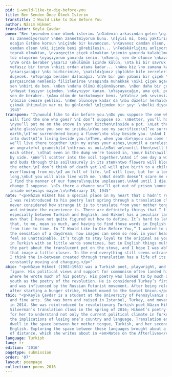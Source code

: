 ```yaml
---
pid: i-would-like-to-die-before-you
title: Ben Senden Önce Ölmek İsterim
transtitle: I Would Like to Die Before You
author: Nâzım Hikmet
translator: Keyla Çavdar
poem: "Ben \nsenden önce ölmek isterim. \nGidenin arkasından gelen \ngideni bulacak
  mı zannediyorsun? \nBen zannetmiyorum bunu. \nİyisi mi, beni yaktırırsın, \nodanda
  ocağın üstüne korsun \niçinde bir kavanozun. \nKavanoz camdan olsun, \nşeffaf, beyaz
  camdan olsun \nki içinde beni görebilesin... \nFedakârlığımı anlıyorsun: \nvazgeçtim
  toprak olmaktan, \nvazgeçtim çiçek olmaktan \nsenin yanında kalabilmek için. \nVe
  toz oluyorum \nyaşıyorum yanında senin. \nSonra, sen de ölünce \nkavanozuma gelirsin.
  \nVe orda beraber yaşarız \nkülümün içinde külün, \nta ki bir savruk gelin \nyahut
  vefasız bir torun \nbizi ordan atana kadar... \nAma biz \no zamana kadar \no kadar
  \nkarışacağız \nki birbirimize, \natıldığımız çöplükte bile zerrelerimiz \nyan yana
  düşecek. \nToprağa beraber dalacağız. \nVe bir gün yabani bir çiçek \nbu toprak
  parçasından nemlenip filizlenirse \nsapında muhakkak \niki çiçek açacak: \nbiri
  sen \nbiri de ben. \nBen \ndaha ölümü düşünmüyorum. \nBen daha bir çocuk doğuracağım.
  \nHayat taşıyor içimden. \nKaynıyor kanım. \nYaşayacağım, ama çok, pek çok, \nama
  sen de beraber. \nAma ölüm de korkutmuyor beni. \nYalnız pek sevimsiz buluyorum
  \nbizim cenaze şeklini. \nBen ölünceye kadar da \nbu düzelir herhalde. \nHapisten
  çıkmak ihtimalin var mı bu günlerde? \nİçimden bir şey: \nbelki diyor. \n\n18 Şubat
  1945"
transpoem: "I\nwould like to die before you.\nDo you suppose the one who comes\nbehind
  will find the one who goes? \nI don’t suppose so. \nBetter, you’ll have me burned,
  \nyou’ll put me on the stove in your kitchen\ninside a pot. \nLet the pot be glass,\ntranslucent,
  white glass\nso you see me inside…\nYou see my sacrifice:\nI’ve surrendered being
  earth,\nI’ve surrendered being a flower\nto stay beside you. \nAnd I’m disappearing
  into dust\nI’m living beside you.\nThen, when you die\nyou can come to my pot.\nAnd
  we’ll live there together \nin my ashes your ashes,\nuntil a careless bride\nor
  an ungrateful grandchild \nthrows us out…\nBut we\nuntil then\nwill have so completely\nmixed\ninto
  each other, \nthat even in the dump we’re tossed in, \nour bits\nwill fall side
  by side. \nWe’ll scatter into the soil together.\nAnd if one day a wild flower \nmoistens
  and buds through this soil\nsurely in its stem\ntwo flowers will bloom:\nYou one,\nI
  the other.\nI don’t think of death yet.\nI will give birth to a child. \nLife is
  overflowing from me.\nI am full of life. \nI will live, but for a long time, very
  long,\nbut you will also live with me. \nBut death doesn’t scare me either. \nThough
  I find the manner of our funeral\nquite unpleasant.\nAnd until I die,\nthis will
  change I suppose. \nIs there a chance you’ll get out of prison \none of these days?\nSomething
  inside me\nsays maybe.\n\nFebruary 18, 1945"
note: "<p>Nâzım Hikmet has a special place in my heart that I hadn’t realized before.
  I was reintroduced to his poetry last spring through a translation class. I had
  never considered how strange it is to translate from your mother tongue, how cautious
  and intimate the experience is. There are definitely things that I find untranslatable,
  especially between Turkish and English, and Hikmet has a peculiar language of his
  own that I have not quite figured out how to define. It’s hard to let go of words
  that, to me, mean so much, and having to find those words in English can feel impossible
  from time to time. In “I Would Like to Die Before You,” I wanted to get through
  the sensation of a daydream; how images can seem so real in your head yet they also
  feel so unattainable. It’s tough to stay loyal to the original as you can say things
  in Turkish with so little words sometimes, but in English things multiply. I love
  the part about the translucent pot on the stove, and I hope I was able to bring
  that image a little closer. In the end everything still seems untranslatable, but
  I think the in-between created through translation has a life of its own, and is
  constantly moving and changing.</p>"
abio: "<p>Nâzım Hikmet (1902–1963) was a Turkish poet, playwright, and revolutionary
  figure. His political views and support for communism often landed him in jail,
  where he wrote much of his poetry. His poetry was looked to by much of Turkey’s
  youth as the poetry of the revolution. He is considered Turkey’s first modern poet
  and was influenced by the Russian Futurist movement. After being released from jail
  after starting a hunger strike, Hikmet moved to the Soviet Union.</p>"
tbio: "<p>Keyla Çavdar is a student at the University of Pennsylvania studying English
  and fine arts. She was born and raised in Istanbul, Turkey, and moved to Philadelphia
  in 2014. She was reintroduced to revolutionary Turkish poet Nâzım Hikmet in Taije
  Silverman’s translation class in the spring of 2016; Hikmet’s poetry made it possible
  for her to understand not only the current political climate in Turkey, but also
  the implications of losing one’s country and language. Translation enabled her to
  dwell in the space between her mother tongue, Turkish, and her second language,
  English. Exploring the space between these languages brought about a consciousness
  of distance, which she writes about in <em>Notes on the Afterlives</em>.</p>"
language: Turkish
lang: tr
edition: '2016'
pagetype: submission
order: '07'
layout: poempage
collection: poems_2016
---
```

